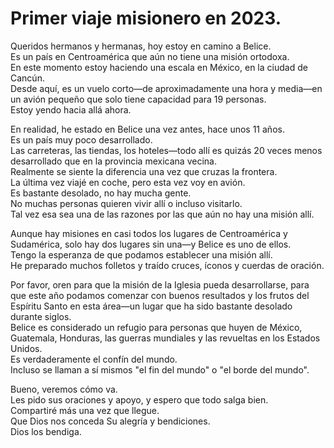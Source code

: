 # Primer viaje misionero en 2023.  

Queridos hermanos y hermanas, hoy estoy en camino a Belice.  
Es un país en Centroamérica que aún no tiene una misión ortodoxa.  
En este momento estoy haciendo una escala en México, en la ciudad de Cancún.  
Desde aquí, es un vuelo corto—de aproximadamente una hora y media—en un avión pequeño que solo tiene capacidad para 19 personas.  
Estoy yendo hacia allá ahora.  

En realidad, he estado en Belice una vez antes, hace unos 11 años.  
Es un país muy poco desarrollado.  
Las carreteras, las tiendas, los hoteles—todo allí es quizás 20 veces menos desarrollado que en la provincia mexicana vecina.  
Realmente se siente la diferencia una vez que cruzas la frontera.  
La última vez viajé en coche, pero esta vez voy en avión.  
Es bastante desolado, no hay mucha gente.  
No muchas personas quieren vivir allí o incluso visitarlo.  
Tal vez esa sea una de las razones por las que aún no hay una misión allí.  

Aunque hay misiones en casi todos los lugares de Centroamérica y Sudamérica, solo hay dos lugares sin una—y Belice es uno de ellos.  
Tengo la esperanza de que podamos establecer una misión allí.  
He preparado muchos folletos y traído cruces, íconos y cuerdas de oración.  

Por favor, oren para que la misión de la Iglesia pueda desarrollarse, para que este año podamos comenzar con buenos resultados y los frutos del Espíritu Santo en esta área—un lugar que ha sido bastante desolado durante siglos.  
Belice es considerado un refugio para personas que huyen de México, Guatemala, Honduras, las guerras mundiales y las revueltas en los Estados Unidos.  
Es verdaderamente el confín del mundo.  
Incluso se llaman a sí mismos "el fin del mundo" o "el borde del mundo".  

Bueno, veremos cómo va.  
Les pido sus oraciones y apoyo, y espero que todo salga bien.  
Compartiré más una vez que llegue.  
Que Dios nos conceda Su alegría y bendiciones.  
Dios los bendiga.

